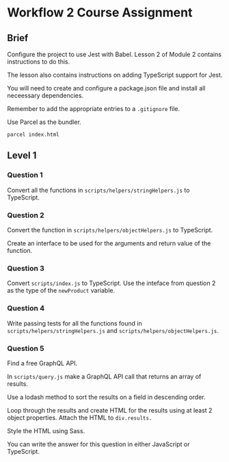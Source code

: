 # Workflow 2 Course Assignment

## Brief

Configure the project to use Jest with Babel. Lesson 2 of Module 2 contains instructions to do this.

The lesson also contains instructions on adding TypeScript support for Jest.

You will need to create and configure a package.json file and install all neceessary dependencies.

Remember to add the appropriate entries to a `.gitignore` file.

Use Parcel as the bundler.

```
parcel index.html
```

## Level 1

### Question 1

Convert all the functions in `scripts/helpers/stringHelpers.js` to TypeScript.

### Question 2

Convert the function in `scripts/helpers/objectHelpers.js` to TypeScript.

Create an interface to be used for the arguments and return value of the function.

### Question 3

Convert `scripts/index.js` to TypeScript. Use the inteface from question 2 as the type of the `newProduct` variable.

### Question 4

Write passing tests for all the functions found in `scripts/helpers/stringHelpers.js` and `scripts/helpers/objectHelpers.js`.

### Question 5

Find a free GraphQL API.

In `scripts/query.js` make a GraphQL API call that returns an array of results.

Use a lodash method to sort the results on a field in descending order.

Loop through the results and create HTML for the results using at least 2 object properties. Attach the HTML to `div.results.`

Style the HTML using Sass.

You can write the answer for this question in either JavaScript or TypeScript.

